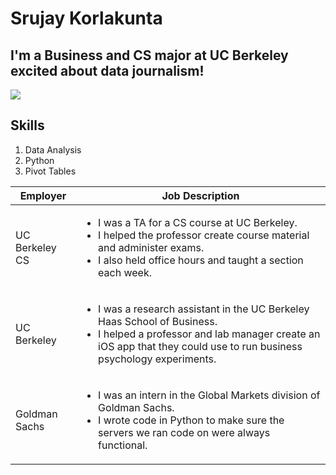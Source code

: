 # Srujay Korlakunta

## I'm a Business and CS major at UC Berkeley excited about data journalism!

![](http://srujayk.com/assets/img/prof2.jpg)

## Skills

1. Data Analysis
2. Python
3. Pivot Tables


Employer | Job Description
------------ | -------------
UC Berkeley CS | <ul><li>I was a TA for a CS course at UC Berkeley.</li><li>I helped the professor create course material and administer exams.</li><li>I also held office hours and taught a section each week.</li></ul>
UC Berkeley | <ul><li>I was a research assistant in the UC Berkeley Haas School of Business.</li><li>I helped a professor and lab manager create an iOS app that they could use to run business psychology experiments.</li></ul>
Goldman Sachs | <ul><li>I was an intern in the Global Markets division of Goldman Sachs.</li><li>I wrote code in Python to make sure the servers we ran code on were always functional.</li></ul>
